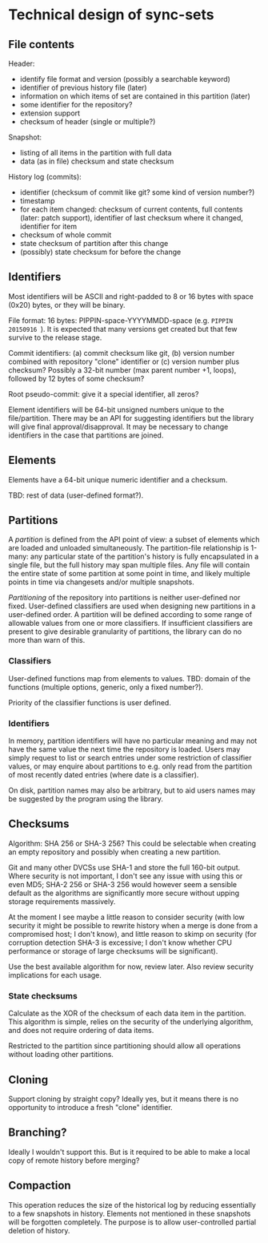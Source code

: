 Technical design of sync-sets
====================

File contents
-------------

Header:

*   identify file format and version (possibly a searchable keyword)
*   identifier of previous history file (later)
*   information on which items of set are contained in this partition (later)
*   some identifier for the repository?
*   extension support
*   checksum of header (single or multiple?)

Snapshot:

*   listing of all items in the partition with full data
*   data (as in file) checksum and state checksum

History log (commits):

*   identifier (checksum of commit like git? some kind of version number?)
*   timestamp
*   for each item changed: checksum of current contents, full contents (later:
    patch support), identifier of last checksum where it changed, identifier
    for item
*   checksum of whole commit
*   state checksum of partition after this change
*   (possibly) state checksum for before the change


Identifiers
------------------

Most identifiers will be ASCII and right-padded to 8 or 16 bytes with space
(0x20) bytes, or they will be binary.

File format: 16 bytes: PIPPIN-space-YYYYMMDD-space (e.g. `PIPPIN 20150916 `). It is expected
that many versions get created but that few survive to the release stage.

Commit identifiers: (a) commit checksum like git, (b) version number combined
with repository "clone" identifier or (c) version number plus checksum?
Possibly a 32-bit number (max parent number +1, loops), followed by 12 bytes of
some checksum?

Root pseudo-commit: give it a special identifier, all zeros?

Element identifiers will be 64-bit unsigned numbers unique to the
file/partition. There may be an API for suggesting identifiers but the library
will give final approval/disapproval. It may be necessary to change identifiers
in the case that partitions are joined.


Elements
------------

Elements have a 64-bit unique numeric identifier and a checksum.

TBD: rest of data (user-defined format?).


Partitions
-------------

A *partition* is defined from the API point of view: a subset of elements which
are loaded and unloaded simultaneously. The partition-file relationship is
1-many: any particular state of the partition's history is fully encapsulated
in a single file, but the full history may span multiple files. Any file will
contain the entire state of some partition at some point in time, and likely
multiple points in time via changesets and/or multiple snapshots.

*Partitioning* of the repository into partitions is neither user-defined nor
fixed. User-defined classifiers are used when designing new partitions in a
user-defined order. A partition will be defined according to some range of
allowable values from one or more classifiers. If insufficient classifiers are
present to give desirable granularity of partitions, the library can do no more
than warn of this.

### Classifiers

User-defined functions map from elements to values. TBD: domain of the functions
(multiple options, generic, only a fixed number?).

Priority of the classifier functions is user defined.

### Identifiers

In memory, partition identifiers will have no particular meaning and may not
have the same value the next time the repository is loaded. Users may simply
request to list or search entries under some restriction of classifier values,
or may enquire about partitions to e.g. only read from the partition of most
recently dated entries (where date is a classifier).

On disk, partition names may also be arbitrary, but to aid users names may be
suggested by the program using the library.


Checksums
----------------------

Algorithm: SHA 256 or SHA-3 256? This could be selectable when creating an
empty repository and possibly when creating a new partition.

Git and many other DVCSs use SHA-1 and store the full 160-bit output. Where
security is not important, I don't see any issue with using this or even MD5;
SHA-2 256 or SHA-3 256 would however seem a sensible default as the algorithms
are significantly more secure without upping storage requirements massively.

At the moment I see maybe a little reason to consider security (with low
security it might be possible to rewrite history when a merge is done from a
compromised host; I don't know), and little reason to skimp on security
(for corruption detection SHA-3 is excessive; I don't know whether CPU
performance or storage of large checksums will be significant).

Use the best available algorithm for now, review later. Also review security
implications for each usage.

### State checksums

Calculate as the XOR of the checksum of each data item in the partition. This
algorithm is simple, relies on the security of the underlying algorithm, and
does not require ordering of data items.

Restricted to the partition since partitioning should allow all operations
without loading other partitions.


Cloning
----------

Support cloning by straight copy? Ideally yes, but it means there is no
opportunity to introduce a fresh "clone" identifier.


Branching?
--------------

Ideally I wouldn't support this. But is it required to be able to make a local
copy of remote history before merging?


Compaction
---------------

This operation reduces the size of the historical log by reducing essentially
to a few snapshots in history. Elements not mentioned in these snapshots will
be forgotten completely. The purpose is to allow user-controlled partial
deletion of history.
